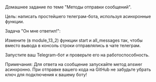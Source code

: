 Домашнее задание по теме "Методы отправки сообщений".

Цель: написать простейшего телеграм-бота, используя асинхронные функции.

Задача "Он мне ответил!":

Измените (в module_13_2) функции start и all_messages так, чтобы вместо вывода в консоль строки отправлялись в чате телеграм.

Запустите ваш Telegram-бот и проверьте его на работоспособность.

Примечания:
Для ответа на сообщение запускайте метод answer асинхронно.
При отправке вашего кода на GitHub не забудьте убрать ключ для подключения к вашему боту!
